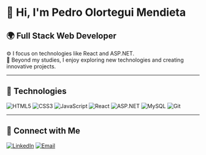 # 👋 Hi, I'm Pedro Olortegui Mendieta 


## 🌍 Full Stack Web Developer  
⚙️ I focus on technologies like React and ASP.NET.  
💅 Beyond my studies, I enjoy exploring new technologies and creating innovative projects.  

---

## 🚀 Technologies  

![HTML5](https://img.shields.io/badge/HTML5-E34F26?style=for-the-badge&logo=html5&logoColor=white)
![CSS3](https://img.shields.io/badge/CSS3-1572B6?style=for-the-badge&logo=css3&logoColor=white)
![JavaScript](https://img.shields.io/badge/JavaScript-F7DF1E?style=for-the-badge&logo=javascript&logoColor=black)
![React](https://img.shields.io/badge/React-61DAFB?style=for-the-badge&logo=react&logoColor=black)
![ASP.NET](https://img.shields.io/badge/ASP.NET-512BD4?style=for-the-badge&logo=dotnet&logoColor=white)
![MySQL](https://img.shields.io/badge/MySQL-4479A1?style=for-the-badge&logo=mysql&logoColor=white)
![Git](https://img.shields.io/badge/Git-F05032?style=for-the-badge&logo=git&logoColor=white)

---


## 💬 Connect with Me  

[![LinkedIn](https://img.shields.io/badge/LinkedIn-blue?style=for-the-badge&logo=linkedin)](https://www.linkedin.com/feed/)  [![Email](https://img.shields.io/badge/Email-red?style=for-the-badge&logo=gmail)](olorteguopedro@gmail.com)

